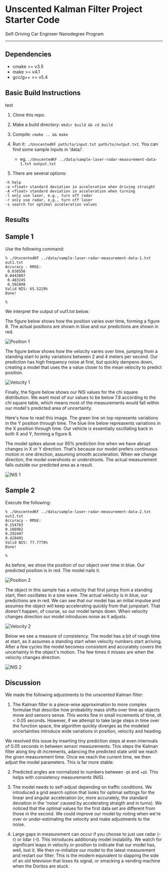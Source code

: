# Unscented Kalman Filter Project Starter Code
Self-Driving Car Engineer Nanodegree Program

---

## Dependencies

* cmake >= v3.5
* make >= v4.1
* gcc/g++ >= v5.4

## Basic Build Instructions

test

1. Clone this repo.
2. Make a build directory: `mkdir build && cd build`
3. Compile: `cmake .. && make`
4. Run it: `./UnscentedKF path/to/input.txt path/to/output.txt`. You can find
   some sample inputs in 'data/'.
    - eg. `./UnscentedKF ../data/sample-laser-radar-measurement-data-1.txt output.txt`

5. There are several options:
```
-h help
-a <float> standard deviation in acceleration when driving straight
-A <float> standard deviation in acceleration when turning
-l only use laser, e.g., turn off radar
-r only use radar, e.g., turn off laser
-s search for optimal acceleration values
```

## Results

## Sample 1

Use the following command:

```
% ./UnscentedKF ../data/sample-laser-radar-measurement-data-1.txt out1.txt
Accuracy - RMSE:
 0.038556
0.0443807
 0.483245
 0.502898
Valid NIS: 65.5229%
Done!

%
```
We interpret the output of out1.txt below.

The figure below shows how the position varies over time, forming
a figure 8.  The actual positions are shown in blue and our predictions
are shown in red.

![Position 1](images/position_1.png?raw=true "Predicting Position 1")

The figure below shows how the velocity varies over time, jumping
from a standing start to jerky variations between 2 and 4 meters
per second. Our prediction has high frequency noise at first, but quickly
dampens down, creating a model that uses the a value closer to the
mean velocity to predict position.

![Velocity 1](images/velocity_1.png?raw=true "Predicting Velocity 1")

Finally, the figure below shows our NIS values for the chi square distribution.
We want most of our values to be below 7.8 according to the chi square table, 
which means most of the measurements would fall within our model's predicted area
of uncertainty.

Here's how to read this image.  The green line on top represents variations in
the Y position through time.  The blue line below repreasents variations in the X
position through time.  Our vehicle is essentially oscillating back in both X and Y,
forming a figure 8.

The model spikes above our 95% prediction line when we have abrupt changes in 
X or Y direction.  That's because our model prefers continuous motion in one 
direction, assuming smooth acceleration.  When we change direction, the model
overshoots or undershoots.  The actual measurement falls outside our predicted
area as a result.

![NIS 1](images/nis_1.png?raw=true "NIS Consistency 1")

## Sample 2

Execute the following:

```
% ./UnscentedKF ../data/sample-laser-radar-measurement-data-2.txt out2.txt
Accuracy - RMSE:
0.154763
0.186962
0.292497
0.428491
Valid NIS: 77.7778% 
Done!

%
```

As before, we show the position of our object over time in blue.  Our
predicted position is in red.  The model nails it.

![Position 2](images/position_2.png?raw=true "Predicting Position 1")

The object in this sample has a velocity that first jumps from a standing start,
then oscillates in a sine wave. The actual velocity is in blue, our predictions
are in red.  We can see that our model has an initial impulse and assumes the
object will keep accelerating quickly from that jumpstart. That doesn't happen,
of course, so our model tamps down.  When velocity changes direction our model
introduces noise as it adjusts.

![Velocity 2](images/velocity_2.png?raw=true "Predicting Velocity 1")

Below we see a measure of consistency.  The model has a bit of rough time at
start, as it assumes a standing start when velocity numbers start arriving.  After
a few cycles the model becomes consistent and accurately covers the uncertainty
in the object's motion.  The few times it misses are when the velocity changes
direction.

![NIS 2](images/nis_2.png?raw=true "NIS Consistency 1")

## Discussion

We made the following adjustments to the unscented Kalman filter:

1. The Kalman filter is a piece-wise approximation to more complex formulae that
describe how probability mass shifts over time as objects move and sensors sense.
This works fine in small increments of time, dt < 0.05 seconds.  However, if we attempt
to take large steps in time over the function space, the algorithm quickly diverges
as the modeled uncertainties introduce wide variations in position, velocity and
heading.

We resolved this issue by inserting tiny prediction steps at even internvals of 0.05
seconds in between sensor measurements.  This steps the Kalman filter along tiny dt
increments, adancing the predicted state until we reach the given measurement time.  Once
we reach the current time, we then adjust the model parameters.  This is far more stable.

2. Predicted angles are normalized to numbers between -pi and +pi.  This helps with
consistency measurements (NIS).

3. The model needs to self-adjust depending on traffic conditions.  We introduced a grid
search option that looks for optimal settings for the linear and angular acceleration (or,
more accurately, the standard deviation in the 'noise' caused by accelerating straigth and
in turns).  We noticed that the optimal values for the first data set are different from
those in the second.  We could improve our model by noting when we're over or under-estimating
the velocity and make adjustments to the noise.

4. Large gaps in measurement can occur if you choose to just use radar (-r) or lidar (-l).  This
introduces additionaly model instability.  We watch for significant leaps in velocity or position
to indicate that our model has, well, lost it. We then re-initialize our model to the latest
measurement and restart our filter.  This is the modern equivalent to slapping the side of an
old television that loses its signal, or smacking a vending machine when the Doritos are stuck.


